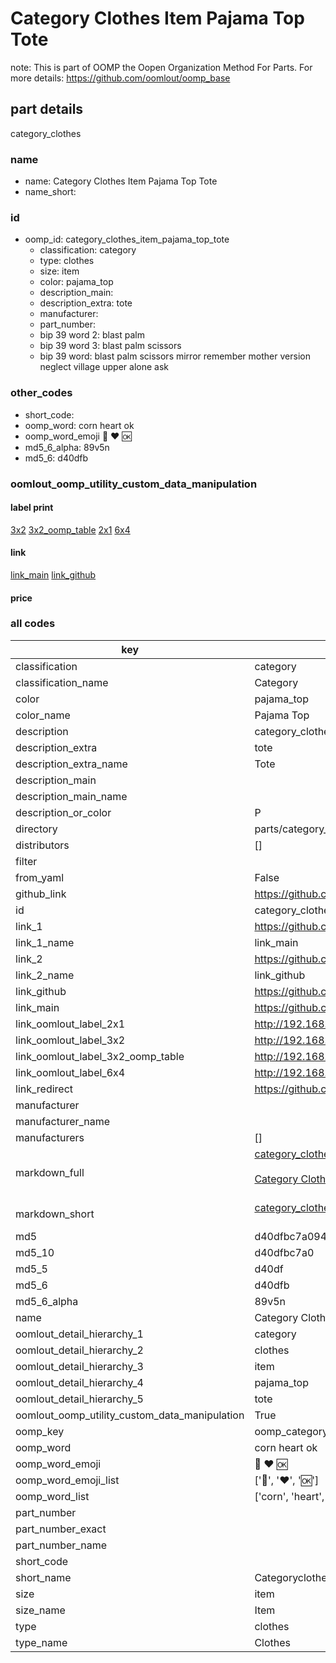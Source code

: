 # Category Clothes Item Pajama Top Tote  

note: This is part of OOMP the Oopen Organization Method For Parts. For more details: https://github.com/oomlout/oomp_base

##  part details
  



category_clothes



### name
* name: Category Clothes Item Pajama Top Tote
* name_short: 
### id
* oomp_id: category_clothes_item_pajama_top_tote
  * classification: category
  * type: clothes
  * size: item
  * color: pajama_top
  * description_main: 
  * description_extra: tote
  * manufacturer: 
  * part_number: 
  * bip 39 word 2: blast palm
  * bip 39 word 3: blast palm scissors
  * bip 39 word: blast palm scissors mirror remember mother version neglect village upper alone ask

### other_codes
* short_code: 
* oomp_word: corn heart ok
* oomp_word_emoji :corn: :heart: :ok:
* md5_6_alpha: 89v5n
* md5_6: d40dfb






### oomlout_oomp_utility_custom_data_manipulation
#### label print
[3x2](http://192.168.1.245:1112/?label=oomp%2089v5n)
[3x2_oomp_table](http://192.168.1.108:1112/?label=oomp%2089v5n)
[2x1](http://192.168.1.242:1112/?label=oomp%2089v5n)
[6x4](http://192.168.1.55:1112/?label=oomp%2089v5n)    

#### link

[link_main](https://github.com/oomlout/oomlout_oomp_version_1_messy/tree/main/parts/category_clothes_item_pajama_top_tote) [link_github](https://github.com/oomlout/oomlout_oomp_version_1_messy/tree/main/parts/category_clothes_item_pajama_top_tote)                             

#### price







### all codes 
| key | value |  
| --- | --- |  
| classification | category |  
| classification_name | Category |  
| color | pajama_top |  
| color_name | Pajama Top |  
| description | category_clothes |  
| description_extra | tote |  
| description_extra_name | Tote |  
| description_main |  |  
| description_main_name |  |  
| description_or_color | P  |  
| directory | parts/category_clothes_item_pajama_top_tote |  
| distributors | [] |  
| filter |  |  
| from_yaml | False |  
| github_link | https://github.com/oomlout/oomlout_oomp_part_src/tree/main/parts/category_clothes_item_pajama_top_tote |  
| id | category_clothes_item_pajama_top_tote |  
| link_1 | https://github.com/oomlout/oomlout_oomp_version_1_messy/tree/main/parts/category_clothes_item_pajama_top_tote |  
| link_1_name | link_main |  
| link_2 | https://github.com/oomlout/oomlout_oomp_version_1_messy/tree/main/parts/category_clothes_item_pajama_top_tote |  
| link_2_name | link_github |  
| link_github | https://github.com/oomlout/oomlout_oomp_version_1_messy/tree/main/parts/category_clothes_item_pajama_top_tote |  
| link_main | https://github.com/oomlout/oomlout_oomp_version_1_messy/tree/main/parts/category_clothes_item_pajama_top_tote |  
| link_oomlout_label_2x1 | http://192.168.1.242:1112/?label=oomp%2089v5n |  
| link_oomlout_label_3x2 | http://192.168.1.245:1112/?label=oomp%2089v5n |  
| link_oomlout_label_3x2_oomp_table | http://192.168.1.108:1112/?label=oomp%2089v5n |  
| link_oomlout_label_6x4 | http://192.168.1.55:1112/?label=oomp%2089v5n |  
| link_redirect | https://github.com/oomlout/oomlout_oomp_version_1_messy/tree/main/parts/category_clothes_item_pajama_top_tote |  
| manufacturer |  |  
| manufacturer_name |  |  
| manufacturers | [] |  
| markdown_full | [category_clothes_item_pajama_top_tote](none)<br>[](none)<br>[Category Clothes Item Pajama Top Tote](none)<br><br> |  
| markdown_short | [category_clothes_item_pajama_top_tote](none)<br><br> |  
| md5 | d40dfbc7a0941e5a40dad8d98227d0bb |  
| md5_10 | d40dfbc7a0 |  
| md5_5 | d40df |  
| md5_6 | d40dfb |  
| md5_6_alpha | 89v5n |  
| name | Category Clothes Item Pajama Top Tote |  
| oomlout_detail_hierarchy_1 | category |  
| oomlout_detail_hierarchy_2 | clothes |  
| oomlout_detail_hierarchy_3 | item |  
| oomlout_detail_hierarchy_4 | pajama_top |  
| oomlout_detail_hierarchy_5 | tote |  
| oomlout_oomp_utility_custom_data_manipulation | True |  
| oomp_key | oomp_category_clothes_item_pajama_top_tote |  
| oomp_word | corn heart ok |  
| oomp_word_emoji | :corn: :heart: :ok: |  
| oomp_word_emoji_list | [':corn:', ':heart:', ':ok:'] |  
| oomp_word_list | ['corn', 'heart', 'ok'] |  
| part_number |  |  
| part_number_exact |  |  
| part_number_name |  |  
| short_code |  |  
| short_name | Categoryclothes |  
| size | item |  
| size_name | Item |  
| type | clothes |  
| type_name | Clothes |  

